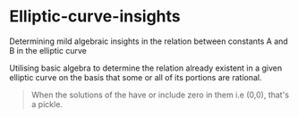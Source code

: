 # Elliptic-curve-insights
Determining mild algebraic insights in the relation between constants A and B in the elliptic curve


Utilising basic algebra to determine the relation already existent in a given elliptic curve on the basis that some or all of its portions are rational.

> When the solutions of the have or include zero in them i.e (0,0), that's a pickle.
